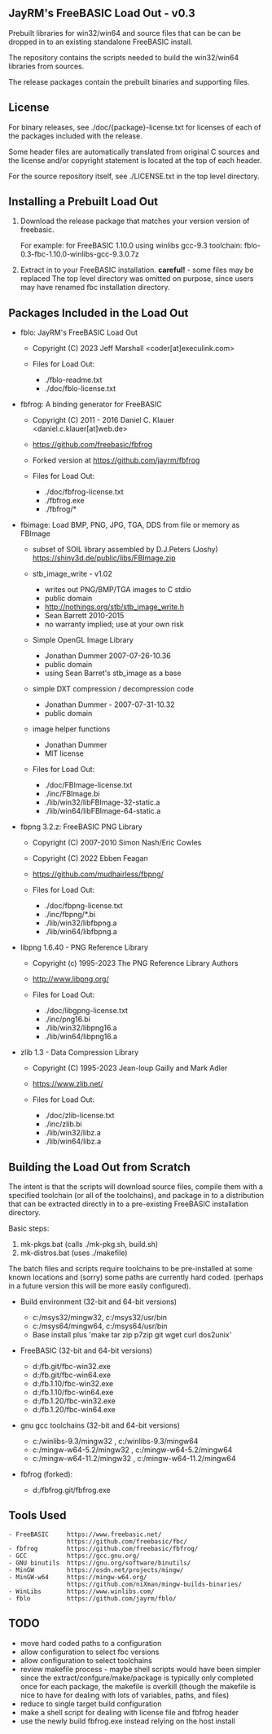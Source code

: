 JayRM's FreeBASIC Load Out - v0.3
---------------------------------
Prebuilt libraries for win32/win64 and source files that can be can be dropped
in to an existing standalone FreeBASIC install.

The repository contains the scripts needed to build the win32/win64
libraries from sources.

The release packages contain the prebuilt binaries and supporting
files.


License
-------
For binary releases, see ./doc/{package}-license.txt for licenses
of each of the packages included with the release.

Some header files are automatically translated from original C sources and
the license and/or copyright statement is located at the top of each header.

For the source repository itself, see ./LICENSE.txt in the top level directory.


Installing a Prebuilt Load Out
-----------------------------------
  1) Download the release package that matches your version version of freebasic.

     For example: for FreeBASIC 1.10.0 using winlibs gcc-9.3 toolchain:
        fblo-0.3-fbc-1.10.0-winlibs-gcc-9.3.0.7z

  2) Extract in to your FreeBASIC installation.
     **careful!** - some files may be replaced
     The top level directory was omitted on purpose, since users may have
     renamed fbc installation directory.


Packages Included in the Load Out
---------------------------------

  + fblo: JayRM's FreeBASIC Load Out
    * Copyright (C) 2023 Jeff Marshall <coder[at]execulink.com>

    * Files for Load Out:
      - ./fblo-readme.txt
      - ./doc/fblo-license.txt


  + fbfrog: A binding generator for FreeBASIC
    * Copyright (C) 2011 - 2016  Daniel C. Klauer <daniel.c.klauer[at]web.de>

    * https://github.com/freebasic/fbfrog
    * Forked version at https://github.com/jayrm/fbfrog

    * Files for Load Out:
      - ./doc/fbfrog-license.txt
      - ./fbfrog.exe
      - ./fbfrog/*


  + fbimage: Load BMP, PNG, JPG, TGA, DDS from file or memory as FBImage

    * subset of SOIL library assembled by D.J.Peters (Joshy)
      https://shiny3d.de/public/libs/FBImage.zip

    * stb_image_write - v1.02
      - writes out PNG/BMP/TGA images to C stdio
      - public domain
      - http://nothings.org/stb/stb_image_write.h
      - Sean Barrett 2010-2015
      - no warranty implied; use at your own risk

    * Simple OpenGL Image Library
      - Jonathan Dummer 2007-07-26-10.36
      - public domain
      - using Sean Barret's stb_image as a base

    * simple DXT compression / decompression code
      - Jonathan Dummer - 2007-07-31-10.32
      - public domain

    * image helper functions
      - Jonathan Dummer
      - MIT license

    * Files for Load Out:
      - ./doc/FBImage-license.txt
      - ./inc/FBImage.bi
      - ./lib/win32/libFBImage-32-static.a
      - ./lib/win64/libFBImage-64-static.a


  + fbpng 3.2.z: FreeBASIC PNG Library
    * Copyright (C) 2007-2010 Simon Nash/Eric Cowles
    * Copyright (C) 2022 Ebben Feagan

    * https://github.com/mudhairless/fbpng/

    * Files for Load Out:
      - ./doc/fbpng-license.txt
      - ./inc/fbpng/*.bi
      - ./lib/win32/libfbpng.a
      - ./lib/win64/libfbpng.a


  + libpng 1.6.40 - PNG Reference Library
    * Copyright (c) 1995-2023 The PNG Reference Library Authors

    * http://www.libpng.org/

    * Files for Load Out:
      - ./doc/libgpng-license.txt
      - ./inc/png16.bi
      - ./lib/win32/libpng16.a
      - ./lib/win64/libpng16.a


  + zlib 1.3 - Data Compression Library
    * Copyright (C) 1995-2023 Jean-loup Gailly and Mark Adler

    * https://www.zlib.net/

    * Files for Load Out:
      - ./doc/zlib-license.txt
      - ./inc/zlib.bi
      - ./lib/win32/libz.a
      - ./lib/win64/libz.a


Building the Load Out from Scratch
-----------------------------------
The intent is that the scripts will download source files, compile them with
a specified toolchain (or all of the toolchains), and package in to a
distribution that can be extracted directly in to a pre-existing FreeBASIC
installation directory.

Basic steps:
  1) mk-pkgs.bat     (calls ./mk-pkg.sh, build.sh)
  2) mk-distros.bat  (uses  ./makefile)

The batch files and scripts require toolchains to be pre-installed at some
known locations and (sorry) some paths are currently hard coded. (perhaps
in a future version this will be more easily configured).

  * Build environment (32-bit and 64-bit versions)
    - c:/msys32/mingw32, c:/msys32/usr/bin
    - c:/msys64/mingw64, c:/msys64/usr/bin
    - Base install plus 'make tar zip p7zip git wget curl dos2unix'

  * FreeBASIC (32-bit and 64-bit versions)
    - d:/fb.git/fbc-win32.exe
    - d:/fb.git/fbc-win64.exe
    - d:/fb.1.10/fbc-win32.exe
    - d:/fb.1.10/fbc-win64.exe
    - d:/fb.1.20/fbc-win32.exe
    - d:/fb.1.20/fbc-win64.exe

  * gnu gcc toolchains (32-bit and 64-bit versions)
    - c:/winlibs-9.3/mingw32    , c:/winlibs-9.3/mingw64
    - c:/mingw-w64-5.2/mingw32  , c:/mingw-w64-5.2/mingw64
    - c:/mingw-w64-11.2/mingw32 , c:/mingw-w64-11.2/mingw64

  * fbfrog (forked):
    - d:/fbfrog.git/fbfrog.exe


Tools Used
----------
    - FreeBASIC     https://www.freebasic.net/
                    https://github.com/freebasic/fbc/
    - fbfrog        https://github.com/freebasic/fbfrog/
    - GCC           https://gcc.gnu.org/
    - GNU binutils  https://gnu.org/software/binutils/
    - MinGW         https://osdn.net/projects/mingw/
    - MinGW-w64     https://mingw-w64.org/
                    https://github.com/niXman/mingw-builds-binaries/
    - WinLibs       https://www.winlibs.com/
    - fblo          https://github.com/jayrm/fblo/


TODO
----
  + move hard coded paths to a configuration
  + allow configuration to select fbc versions
  + allow configuration to select toolchains
  + review makefile process - maybe shell scripts would have been simpler
    since the extract/confgure/make/package is typically only completed
    once for each package, the makefile is overkill (though the makefile
    is nice to have for dealing with lots of variables, paths, and files)
  + reduce to single target build configuration
  + make a shell script for dealing with license file and fbfrog header
  + use the newly build fbfrog.exe instead relying on the host install